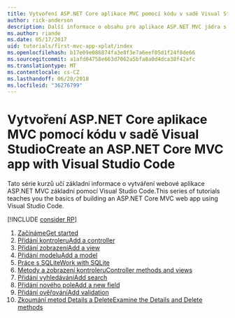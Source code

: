 ```yaml
---
title: Vytvoření ASP.NET Core aplikace MVC pomocí kódu v sadě Visual Studio
author: rick-anderson
description: Další informace o obsahu pro aplikace ASP.NET MVC jádra s Visual Studio Code kurzu.
ms.author: riande
ms.date: 05/17/2017
uid: tutorials/first-mvc-app-xplat/index
ms.openlocfilehash: b17e09e086874fa3e8f3e7a6eef05d1f24f8de66
ms.sourcegitcommit: a1afd04758e663d7062a5bfa8a0d4dca38f42afc
ms.translationtype: MT
ms.contentlocale: cs-CZ
ms.lasthandoff: 06/20/2018
ms.locfileid: "36276799"
---
```

# <a name="create-an-aspnet-core-mvc-app-with-visual-studio-code"></a><span data-ttu-id="dd3f2-103">Vytvoření ASP.NET Core aplikace MVC pomocí kódu v sadě Visual Studio</span><span class="sxs-lookup"><span data-stu-id="dd3f2-103">Create an ASP.NET Core MVC app with Visual Studio Code</span></span>

<span data-ttu-id="dd3f2-104">Tato série kurzů učí základní informace o vytváření webové aplikace ASP.NET MVC základní pomocí Visual Studio Code.</span><span class="sxs-lookup"><span data-stu-id="dd3f2-104">This series of tutorials teaches you the basics of building an ASP.NET Core MVC web app using Visual Studio Code.</span></span> 

[!INCLUDE [consider RP](../../includes/razor.md)]

1. [<span data-ttu-id="dd3f2-105">Začínáme</span><span class="sxs-lookup"><span data-stu-id="dd3f2-105">Get started</span></span>](xref:tutorials/first-mvc-app-xplat/start-mvc)
1. [<span data-ttu-id="dd3f2-106">Přidání kontroleru</span><span class="sxs-lookup"><span data-stu-id="dd3f2-106">Add a controller</span></span>](xref:tutorials/first-mvc-app-xplat/adding-controller)
1. [<span data-ttu-id="dd3f2-107">Přidání zobrazení</span><span class="sxs-lookup"><span data-stu-id="dd3f2-107">Add a view</span></span>](xref:tutorials/first-mvc-app-xplat/adding-view)
1. [<span data-ttu-id="dd3f2-108">Přidání modelu</span><span class="sxs-lookup"><span data-stu-id="dd3f2-108">Add a model</span></span>](xref:tutorials/first-mvc-app-xplat/adding-model)
1. [<span data-ttu-id="dd3f2-109">Práce s SQLite</span><span class="sxs-lookup"><span data-stu-id="dd3f2-109">Work with SQLite</span></span>](xref:tutorials/first-mvc-app-xplat/working-with-sql)
1. [<span data-ttu-id="dd3f2-110">Metody a zobrazení kontroleru</span><span class="sxs-lookup"><span data-stu-id="dd3f2-110">Controller methods and views</span></span>](xref:tutorials/first-mvc-app-xplat/controller-methods-views)
1. [<span data-ttu-id="dd3f2-111">Přidání vyhledávání</span><span class="sxs-lookup"><span data-stu-id="dd3f2-111">Add search</span></span>](xref:tutorials/first-mvc-app-xplat/search)
1. [<span data-ttu-id="dd3f2-112">Přidání nového pole</span><span class="sxs-lookup"><span data-stu-id="dd3f2-112">Add a new field</span></span>](xref:tutorials/first-mvc-app-xplat/new-field)
1. [<span data-ttu-id="dd3f2-113">Přidání ověřování</span><span class="sxs-lookup"><span data-stu-id="dd3f2-113">Add validation</span></span>](xref:tutorials/first-mvc-app-xplat/validation)
1. [<span data-ttu-id="dd3f2-114">Zkoumání metod Details a Delete</span><span class="sxs-lookup"><span data-stu-id="dd3f2-114">Examine the Details and Delete methods</span></span>](xref:tutorials/first-mvc-app/details)
